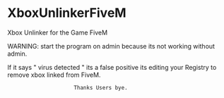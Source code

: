 # XboxUnlinkerFiveM
Xbox Unlinker for the Game FiveM

WARNING: start the program on admin because its not working without admin.

If it says " virus detected "  its a false positive its editing your Registry to remove xbox linked from FiveM. 


                         Thanks Users bye.
